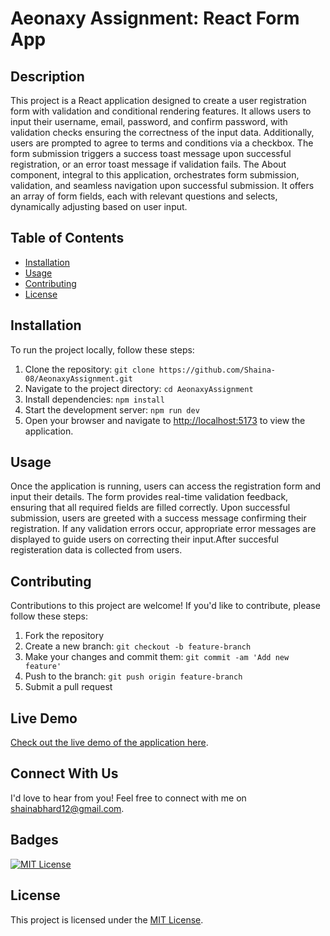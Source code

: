 # Aeonaxy Assignment: React Form App



## Description
This project is a React application designed to create a user registration form with validation and conditional rendering features. It allows users to input their username, email, password, and confirm password, with validation checks ensuring the correctness of the input data. Additionally, users are prompted to agree to terms and conditions via a checkbox. The form submission triggers a success toast message upon successful registration, or an error toast message if validation fails. The About component, integral to this application, orchestrates form submission, validation, and seamless navigation upon successful submission. It offers an array of form fields, each with relevant questions and selects, dynamically adjusting based on user input.


## Table of Contents
- [Installation](#installation)
- [Usage](#usage)
- [Contributing](#contributing)
- [License](#license)

## Installation
To run the project locally, follow these steps:

1. Clone the repository: `git clone https://github.com/Shaina-08/AeonaxyAssignment.git`
2. Navigate to the project directory: `cd AeonaxyAssignment`
3. Install dependencies: `npm install`
4. Start the development server: `npm run dev`
5. Open your browser and navigate to [http://localhost:5173](http://localhost:5173) to view the application.

## Usage
Once the application is running, users can access the registration form and input their details. The form provides real-time validation feedback, ensuring that all required fields are filled correctly. Upon successful submission, users are greeted with a success message confirming their registration. If any validation errors occur, appropriate error messages are displayed to guide users on correcting their input.After succesful registeration data is collected from users.

## Contributing
Contributions to this project are welcome! If you'd like to contribute, please follow these steps:

1. Fork the repository
2. Create a new branch: `git checkout -b feature-branch`
3. Make your changes and commit them: `git commit -am 'Add new feature'`
4. Push to the branch: `git push origin feature-branch`
5. Submit a pull request

## Live Demo
[Check out the live demo of the application here](https://aeonaxy-assignment-eight.vercel.app/).

## Connect With Us
I'd love to hear from you! Feel free to connect with me on [shainabhard12@gmail.com](mailto:shainabhard12@gmail.com).

## Badges
[![MIT License](https://img.shields.io/badge/license-MIT-blue.svg)](https://opensource.org/licenses/MIT)

## License
This project is licensed under the [MIT License](https://opensource.org/licenses/MIT).
